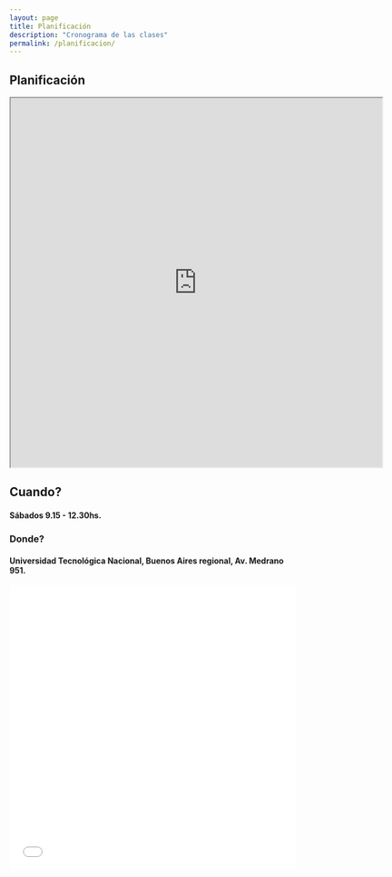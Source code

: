 ```yaml
---
layout: page
title: Planificación
description: "Cronograma de las clases"
permalink: /planificacion/
---
```


## Planificación

<iframe style="width: 130%; height:650px"
  src="https://docs.google.com/spreadsheets/d/1i53oPODT_3F8lXMZ_i9ib5rDio2GORdXJJsGVXXPT-A/pubhtml?gid=447216649&single=true">
  </iframe>


## Cuando?

#### Sábados 9.15 - 12.30hs.

### Donde?

#### Universidad Tecnológica Nacional, Buenos Aires regional, Av. Medrano 951.

<div>
  <div class="sites-embed-align-left-wrapping-off"><div class="sites-embed-border-on sites-embed sites-embed-full-width" style="width:100%;">
    <div class="sites-embed-object-title" style="display:none;">Av Medrano 951</div>
      <div class="sites-embed-content sites-embed-type-map">
        <iframe  src="//maps.google.com/?ll=-34.598583%2C-58.420272&amp;spn=0.021549%2C0.060081&amp;ie=UTF8&amp;z=14&amp;t=roadmap&amp;sll=-34.598583%2C-58.420272&amp;sspn=0.021549%2C0.060081&amp;q=Av%20Medrano%20951%2C%20Buenos%20Aires%2C%20Ciudad%20Aut%C3%B3noma%20de%20Buenos%20Aires%2C%20Argentina%20(Av%20Medrano%20951)&amp;output=embed" title="Av Medrano 951" width="100%" height="500" frameborder="0" class="map_embed" scrolling="no"></iframe>
      </div>
    </div>
  </div>
</div>

